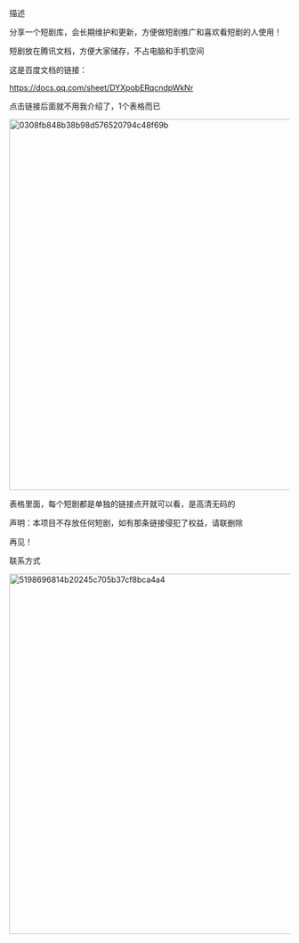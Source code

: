 描述

分享一个短剧库，会长期维护和更新，方便做短剧推广和喜欢看短剧的人使用！


短剧放在腾讯文档，方便大家储存，不占电脑和手机空间

这是百度文档的链接：

https://docs.qq.com/sheet/DYXpobERqcndpWkNr

点击链接后面就不用我介绍了，1个表格而已



<img width="529" height="666" alt="0308fb848b38b98d576520794c48f69b" src="https://github.com/user-attachments/assets/44082164-3383-4d64-9594-162fc71ba03e" />



表格里面，每个短剧都是单独的链接点开就可以看，是高清无码的

声明：本项目不存放任何短剧，如有那条链接侵犯了权益，请联删除

再见！



联系方式




<img width="684" height="647" alt="5198696814b20245c705b37cf8bca4a4" src="https://github.com/user-attachments/assets/2ec4b020-c775-4899-9c63-8b4e78d016d2" />
